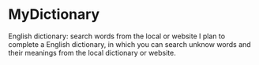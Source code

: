 # MyDictionary
English dictionary: search words from the local or website
I plan to complete a English dictionary, in which you can search unknow words and their meanings from the local dictionary or website.

